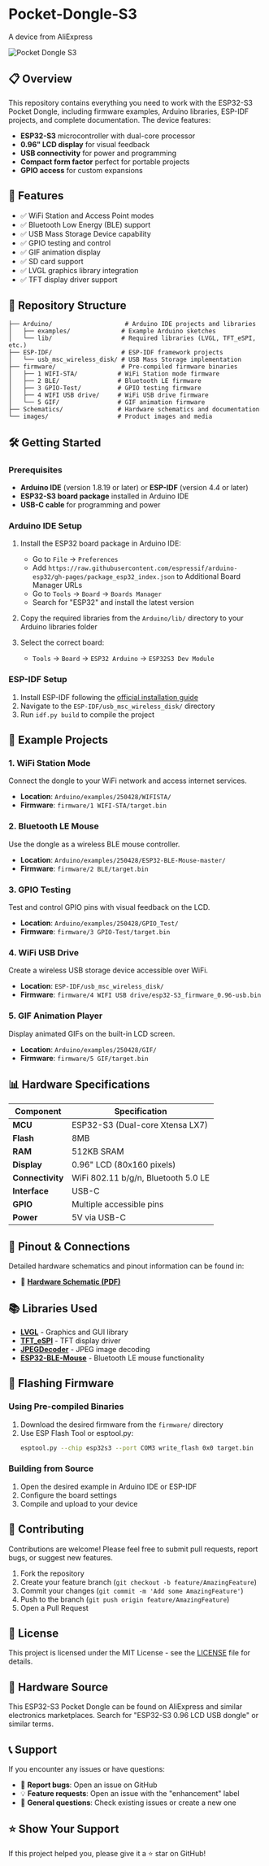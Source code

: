 # Pocket-Dongle-S3

A device from AliExpress

![Pocket Dongle S3](images/pocket-dongle-s3_1.webp)

## 📋 Overview

This repository contains everything you need to work with the ESP32-S3 Pocket Dongle, including firmware examples, Arduino libraries, ESP-IDF projects, and complete documentation. The device features:

- **ESP32-S3** microcontroller with dual-core processor
- **0.96" LCD display** for visual feedback
- **USB connectivity** for power and programming
- **Compact form factor** perfect for portable projects
- **GPIO access** for custom expansions

## 🚀 Features

- ✅ WiFi Station and Access Point modes
- ✅ Bluetooth Low Energy (BLE) support
- ✅ USB Mass Storage Device capability
- ✅ GPIO testing and control
- ✅ GIF animation display
- ✅ SD card support
- ✅ LVGL graphics library integration
- ✅ TFT display driver support

## 📁 Repository Structure

```
├── Arduino/                    # Arduino IDE projects and libraries
│   ├── examples/              # Example Arduino sketches
│   └── lib/                   # Required libraries (LVGL, TFT_eSPI, etc.)
├── ESP-IDF/                   # ESP-IDF framework projects
│   └── usb_msc_wireless_disk/ # USB Mass Storage implementation
├── firmware/                  # Pre-compiled firmware binaries
│   ├── 1 WIFI-STA/           # WiFi Station mode firmware
│   ├── 2 BLE/                # Bluetooth LE firmware
│   ├── 3 GPIO-Test/          # GPIO testing firmware
│   ├── 4 WIFI USB drive/     # WiFi USB drive firmware
│   └── 5 GIF/                # GIF animation firmware
├── Schematics/               # Hardware schematics and documentation
└── images/                   # Product images and media
```

## 🛠️ Getting Started

### Prerequisites

- **Arduino IDE** (version 1.8.19 or later) or **ESP-IDF** (version 4.4 or later)
- **ESP32-S3 board package** installed in Arduino IDE
- **USB-C cable** for programming and power

### Arduino IDE Setup

1. Install the ESP32 board package in Arduino IDE:
   - Go to `File` → `Preferences`
   - Add `https://raw.githubusercontent.com/espressif/arduino-esp32/gh-pages/package_esp32_index.json` to Additional Board Manager URLs
   - Go to `Tools` → `Board` → `Boards Manager`
   - Search for "ESP32" and install the latest version

2. Copy the required libraries from the `Arduino/lib/` directory to your Arduino libraries folder

3. Select the correct board:
   - `Tools` → `Board` → `ESP32 Arduino` → `ESP32S3 Dev Module`

### ESP-IDF Setup

1. Install ESP-IDF following the [official installation guide](https://docs.espressif.com/projects/esp-idf/en/latest/esp32s3/get-started/)
2. Navigate to the `ESP-IDF/usb_msc_wireless_disk/` directory
3. Run `idf.py build` to compile the project

## 📱 Example Projects

### 1. WiFi Station Mode
Connect the dongle to your WiFi network and access internet services.
- **Location**: `Arduino/examples/250428/WIFISTA/`
- **Firmware**: `firmware/1 WIFI-STA/target.bin`

### 2. Bluetooth LE Mouse
Use the dongle as a wireless BLE mouse controller.
- **Location**: `Arduino/examples/250428/ESP32-BLE-Mouse-master/`
- **Firmware**: `firmware/2 BLE/target.bin`

### 3. GPIO Testing
Test and control GPIO pins with visual feedback on the LCD.
- **Location**: `Arduino/examples/250428/GPIO_Test/`
- **Firmware**: `firmware/3 GPIO-Test/target.bin`

### 4. WiFi USB Drive
Create a wireless USB storage device accessible over WiFi.
- **Location**: `ESP-IDF/usb_msc_wireless_disk/`
- **Firmware**: `firmware/4 WIFI USB drive/esp32-S3_firmware_0.96-usb.bin`

### 5. GIF Animation Player
Display animated GIFs on the built-in LCD screen.
- **Location**: `Arduino/examples/250428/GIF/`
- **Firmware**: `firmware/5 GIF/target.bin`

## 📊 Hardware Specifications

| Component | Specification |
|-----------|---------------|
| **MCU** | ESP32-S3 (Dual-core Xtensa LX7) |
| **Flash** | 8MB |
| **RAM** | 512KB SRAM |
| **Display** | 0.96" LCD (80x160 pixels) |
| **Connectivity** | WiFi 802.11 b/g/n, Bluetooth 5.0 LE |
| **Interface** | USB-C |
| **GPIO** | Multiple accessible pins |
| **Power** | 5V via USB-C |

## 🔌 Pinout & Connections

Detailed hardware schematics and pinout information can be found in:
- 📄 **[Hardware Schematic (PDF)](Schematics/ESP32-S3-0.96LCD.pdf)**

## 📚 Libraries Used

- **[LVGL](https://lvgl.io/)** - Graphics and GUI library
- **[TFT_eSPI](https://github.com/Bodmer/TFT_eSPI)** - TFT display driver
- **[JPEGDecoder](https://github.com/Bodmer/JPEGDecoder)** - JPEG image decoding
- **[ESP32-BLE-Mouse](https://github.com/T-vK/ESP32-BLE-Mouse)** - Bluetooth LE mouse functionality

## 🔧 Flashing Firmware

### Using Pre-compiled Binaries

1. Download the desired firmware from the `firmware/` directory
2. Use ESP Flash Tool or esptool.py:
   ```bash
   esptool.py --chip esp32s3 --port COM3 write_flash 0x0 target.bin
   ```

### Building from Source

1. Open the desired example in Arduino IDE or ESP-IDF
2. Configure the board settings
3. Compile and upload to your device

## 🤝 Contributing

Contributions are welcome! Please feel free to submit pull requests, report bugs, or suggest new features.

1. Fork the repository
2. Create your feature branch (`git checkout -b feature/AmazingFeature`)
3. Commit your changes (`git commit -m 'Add some AmazingFeature'`)
4. Push to the branch (`git push origin feature/AmazingFeature`)
5. Open a Pull Request

## 📄 License

This project is licensed under the MIT License - see the [LICENSE](LICENSE) file for details.

## 🛒 Hardware Source

This ESP32-S3 Pocket Dongle can be found on AliExpress and similar electronics marketplaces. Search for "ESP32-S3 0.96 LCD USB dongle" or similar terms.

## 📞 Support

If you encounter any issues or have questions:
- 🐛 **Report bugs**: Open an issue on GitHub
- 💡 **Feature requests**: Open an issue with the "enhancement" label
- 📧 **General questions**: Check existing issues or create a new one

## ⭐ Show Your Support

If this project helped you, please give it a ⭐ star on GitHub!
